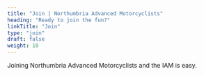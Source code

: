 ```yaml
---
title: "Join | Northumbria Advanced Motorcyclists"
heading: "Ready to join the fun?"
linkTitle: "Join"
type: "join"
draft: false
weight: 10
---
```


Joining Northumbria Advanced Motorcyclists and the IAM is easy. 